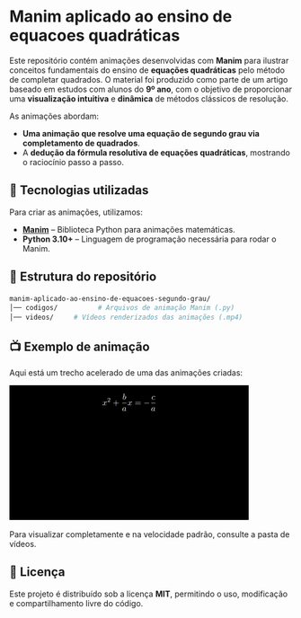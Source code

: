 # Manim aplicado ao ensino de equacoes quadráticas  

Este repositório contém animações desenvolvidas com **Manim** para ilustrar conceitos fundamentais do ensino de **equações quadráticas** pelo método de completar quadrados. O material foi produzido como parte de um artigo baseado em estudos com alunos do **9º ano**, com o objetivo de proporcionar uma **visualização intuitiva** e **dinâmica** de métodos clássicos de resolução.  

As animações abordam:  
- **Uma animação que resolve uma equação de segundo grau via completamento de quadrados**. 
- A **dedução da fórmula resolutiva de equações quadráticas**, mostrando o raciocínio passo a passo.  

## 🔧 Tecnologias utilizadas  
Para criar as animações, utilizamos:  
- [**Manim**](https://docs.manim.community/) – Biblioteca Python para animações matemáticas.  
- **Python 3.10+** – Linguagem de programação necessária para rodar o Manim.  

## 📂 Estrutura do repositório  
```bash
manim-aplicado-ao-ensino-de-equacoes-segundo-grau/
│── codigos/          # Arquivos de animação Manim (.py)
│── videos/     # Vídeos renderizados das animações (.mp4)
```

## 📺 Exemplo de animação  
Aqui está um trecho acelerado de uma das animações criadas:

![trecho acelerado](gif_trecho_acelerado.gif)  

Para visualizar completamente e na velocidade padrão, consulte a pasta de vídeos.

## 📜 Licença  
Este projeto é distribuído sob a licença **MIT**, permitindo o uso, modificação e compartilhamento livre do código.  
